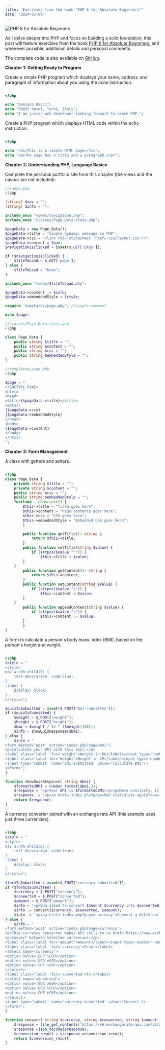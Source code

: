 ```yaml
---
title: 'Exercises from the book "PHP 8 for Absolute Beginners"'
date: "2024-03-09"
---
```


![PHP 8 for Absolute Beginners](php.jpg)

As I delve deeper into PHP and focus on building a solid foundation, this post will feature exercises from the book [PHP 8 for Absolute Beginners](https://amzn.to/3OQRJh4), and whenever possible, additional details and personal comments.

The complete code is also available on [GitHub](https://github.com/damianobacci/php-8-for-absolute-beginners).

**Chapter 1: Getting Ready to Program**

Create a simple PHP program which displays your name, address, and paragraph of information about you using the _echo_ instruction.

```php

<?php

echo "Damiano Bacci";
echo "05035 Narni, Terni, Italy";
echo "I am junior web developer looking forward to learn PHP.";

```

Create a PHP program which displays HTML code within the echo instruction.

```php

<?php

echo "<h1>This is a simple HTML page</h1>";
echo "<p>The page has a title and a paragraph.</p>";

```

**Chapter 2: Understanding PHP, Language Basics**

Complete the personal portfolio site from this chapter (the views and the navbar are not included).

```php
//index.php
<?php

(string) $nav = "";
(string) $info = "";

include_once "views/navigation.php";
include_once "classes/Page_Data.class.php";

$pageData = new Page_Data();
$pageData->title = "Simple dynamic webpage in PHP";
$pageData->css = "<link rel='stylesheet' href='css/layout.css'/>";
$pageData->content = $nav;
$navigationIsClicked = isset($_GET['page']);

if ($navigationIsClicked) {
    $fileToLoad = $_GET['page'];
} else {
    $fileToLoad = "home";
}

include_once "views/$fileToLoad.php";

$pageData->content .= $info;
$pageData->embeddedStyle = $style;

require 'templates/page.php'; //single comment

echo $page;

```

```php
//classes/Page_Data.class.php
<?php

class Page_Data {
    public string $title = "";
    public string $content = "";
    public string $css = "";
    public string $embeddedStyle = "";
}

```

```php
//templates/page.php
<?php

$page = "
<!DOCTYPE html>
<html>
<head>
<title>{$pageData->title}</title>
<meta/>
{$pageData->css}
{$pageData->embeddedStyle}
</head>
<body>
{$pageData->content}
</body>
</html>
";

```

**Chapter 3: Form Management**

A class with getters and setters.

```php

<?php
class Page_Data {
    private string $title = "";
    private string $content = "";
    public string $css = "";
    public string $embeddedStyle = "";
    function __construct() {
        $this->title = "Title goes here";
        $this->content = "Page contente goes here";
        $this->css = "CSS goes here";
        $this->embeddedStyle = "Embedded CSS goes here";
        }

        public function getTitle(): string {
            return $this->title;
        }
        public function setTitle(string $value) {
            if (strpos($value,"^")) {
                $this->title = $value;
        }
    }
        public function getContent(): string {
            return $this->content;
        }
        public function setContent(string $value) {
            if (strpos($value,"<")) {
                $this->content = $value;
        }
    }
        public function appendContent(string $value) {
            if (strpos($value,"<")) {
                $this->content .= $value;
        }
        }
}

```

A form to calculate a person's body mass index (BMI), based on the person's height and weight.

```php

<?php
$style = "
<style>
nav a:nth-child(5) {
    text-decoration: underline;
}
.label {
    display: block;
}
</style>";

$quizIsSubmitted = isset($_POST["bmi-submitted"]);
if ($quizIsSubmitted) {
    $weight = $_POST["weight"];
    $height = $_POST["height"];
    $bmi = $weight / (2 * ($height/100));
    $info = showQuizResponse($bmi);
} else {
    $info = "
<form method='post' action='index.php?page=bmi'>
<p>Calculate your BMI with this tool.</p>
<label class='label 'for='weight'>Weight in KG</label><input type='number' name='weight' id='weight'/>
<label class='label for='height'>Height in CM</label><input type='number' name='height' id='height'/>
<input type='submit' name='bmi-submitted' value='Calculate BMI'/>
</form>";
}

function showQuizResponse( string $bmi) {
    $formattedBMI = number_format($bmi,2);
    $response = "<p>Your BMI is $formattedBMI</p><p>More precisely, it's $bmi</p>";
    $response .= "<p><a href='index.php?page=bmi'>Calculate again?</a></p>";
    return $response;
}

```

A currency converter paired with an exchange rate API (this example uses just three currencies).

```php

<?php
$style = "
<style>
nav a:nth-child(6) {
    text-decoration: underline;
}
.label {
    display: block;
}
</style>";

$formIsSubmitted = isset($_POST["currency-submitted"]);
if ($formIsSubmitted) {
    $currency = $_POST["currency"];
    $converted = $_POST["converted"];
    $amount = $_POST["amount"];
    $info = "<p>You asked to convert $amount $currency into $converted.</p><p>The result is:</p>";
    $info .= convert($currency, $converted, $amount);
    $info .= "<p><a href='index.php?page=currency'>Convert a different amount?</a></p>";
} else {
    $info = "
<form method='post' action='index.php?page=currency'>
<p>This currency converter makes API calls to <a href='https://www.exchangerate-api.com/'>ExchangeRate</a> to find conversion rates.</p>
<p>Convert between selected currencies:</p>
<label class='label for='amount'>Amount</label><input type='number' name='amount' min='1' max='1000000000'/>
<label class='label 'for='currency'>From:</label>
<select name='currency'>
<option value='EUR'>EUR</option>
<option value='USD'>USD</option>
<option value='CHF'>CHF</option>
</select>
<label class='label 'for='converted'>To:</label>
<select name='converted'>
<option value='EUR'>EUR</option>
<option value='USD'>USD</option>
<option value='CHF'>CHF</option>
</select>
<input type='submit' name='currency-submitted' value='Convert'/>
</form>";
}

function convert( string $currency, string $converted, string $amount ) {
    $response = file_get_contents("https://v6.exchangerate-api.com/v6/API_KEY/pair/$currency/$converted/$amount");
    $response =json_decode($response);
    $conversion_result = $response->conversion_result;
    return $conversion_result;
}

```
